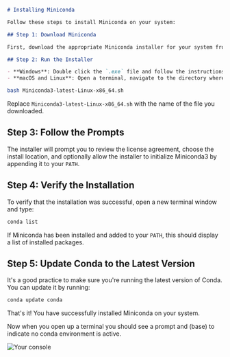 ```markdown
# Installing Miniconda

Follow these steps to install Miniconda on your system:

## Step 1: Download Miniconda

First, download the appropriate Miniconda installer for your system from the [official Miniconda website](https://docs.conda.io/en/latest/miniconda.html).

## Step 2: Run the Installer

- **Windows**: Double click the `.exe` file and follow the instructions.
- **macOS and Linux**: Open a terminal, navigate to the directory where you downloaded the installer, and run the following command:
```

```bash
bash Miniconda3-latest-Linux-x86_64.sh
```

Replace `Miniconda3-latest-Linux-x86_64.sh` with the name of the file you downloaded.

## Step 3: Follow the Prompts

The installer will prompt you to review the license agreement, choose the install location, and optionally allow the installer to initialize Miniconda3 by appending it to your `PATH`.

## Step 4: Verify the Installation

To verify that the installation was successful, open a new terminal window and type:

```bash
conda list
```

If Miniconda has been installed and added to your `PATH`, this should display a list of installed packages.

## Step 5: Update Conda to the Latest Version

It's a good practice to make sure you're running the latest version of Conda. You can update it by running:

```bash
conda update conda
```

That's it! You have successfully installed Miniconda on your system.

Now when you open up a terminal you should see a prompt and (base) to indicate no conda environment is active.

![Your console](imgs/console.jpg)
